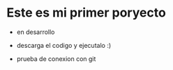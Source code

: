 <h1>Este es mi primer poryecto</h1>

- en desarrollo

- descarga el codigo y ejecutalo :)
- prueba de conexion con git 
